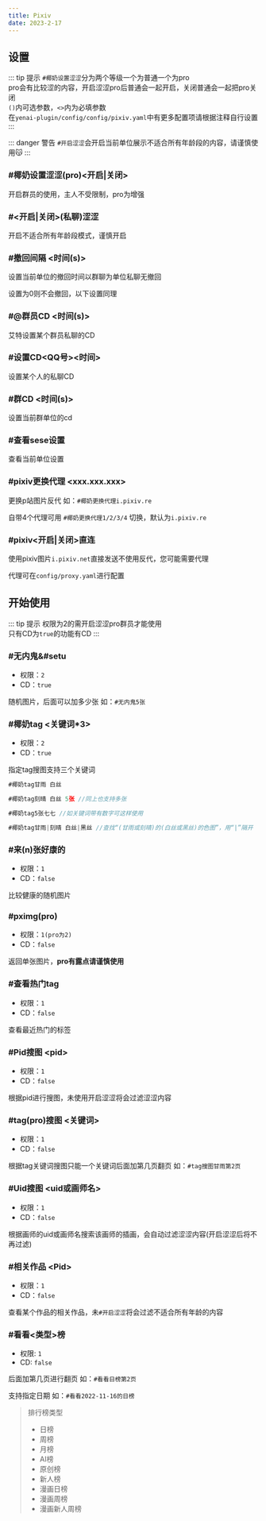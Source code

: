 ```yaml
---
title: Pixiv
date: 2023-2-17
---
```


<Boxx/> 

## 设置

::: tip 提示
`#椰奶设置涩涩`分为两个等级一个为普通一个为pro<br>
pro会有比较涩的内容，开启涩涩pro后普通会一起开启，关闭普通会一起把pro关闭<br>
`()`内可选参数，`<>`内为必填参数<br>
在`yenai-plugin/config/config/pixiv.yaml`中有更多配置项请根据注释自行设置
:::

::: danger 警告
`#开启涩涩`会开启当前单位展示不适合所有年龄段的内容，请谨慎使用😽
:::

###  #椰奶设置涩涩(pro)<开启|关闭>

开启群员的使用，主人不受限制，pro为增强

###  #<开启|关闭>(私聊)涩涩

开启不适合所有年龄段模式，谨慎开启

### #撤回间隔 <时间(s)>

设置当前单位的撤回时间以群聊为单位私聊无撤回

设置为0则不会撤回，以下设置同理

### #@群员CD <时间(s)>

艾特设置某个群员私聊的CD

### #设置CD<QQ号><时间>

设置某个人的私聊CD

### #群CD <时间(s)>

设置当前群单位的cd

### #查看sese设置

查看当前单位设置

### #pixiv更换代理 <xxx.xxx.xxx>

更换p站图片反代 如：`#椰奶更换代理i.pixiv.re`

自带4个代理可用 `#椰奶更换代理1/2/3/4` 切换，默认为`i.pixiv.re`

### #pixiv<开启|关闭>直连

使用pixiv图片`i.pixiv.net`直接发送不使用反代，您可能需要代理

代理可在`config/proxy.yaml`进行配置


## 开始使用

::: tip 提示
权限为2的需开启涩涩pro群员才能使用<br>
只有CD为`true`的功能有CD
:::

### #无内鬼&#setu 
  - 权限：`2`
  - CD：`true`

随机图片，后面可以加多少张 如：`#无内鬼5张`

### #椰奶tag <关键词*3>
  - 权限：`2`
  - CD：`true`

指定tag搜图支持三个关键词
```js
#椰奶tag甘雨 白丝 

#椰奶tag刻晴 白丝 5张 //同上也支持多张

#椰奶tag5张七七 //如关键词带有数字可这样使用

#椰奶tag甘雨|刻晴 白丝|黑丝 //查找“(甘雨或刻晴)的(白丝或黑丝)的色图”，用“|”隔开
```

### #来(n)张好康的
  - 权限：`1`
  - CD：`false`

比较健康的随机图片

### #pximg(pro)
  - 权限：`1(pro为2)`
  - CD：`false`

返回单张图片，**pro有露点请谨慎使用**

### #查看热门tag
  - 权限：`1`
  - CD：`false`
  
查看最近热门的标签

### #Pid搜图 \<pid>
  - 权限：`1`
  - CD：`false`

根据pid进行搜图，未使用开启涩涩将会过滤涩涩内容

### #tag(pro)搜图 <关键词>
  - 权限：`1`
  - CD：`false`

根据tag关键词搜图只能一个关键词后面加第几页翻页 如：`#tag搜图甘雨第2页`

### #Uid搜图 \<uid或画师名>
  - 权限：`1`
  - CD：`false`

根据画师的uid或画师名搜索该画师的插画，会自动过滤涩涩内容(开启涩涩后将不再过滤)

### #相关作品 \<Pid>
  - 权限：`1`
  - CD：`false`

查看某个作品的相关作品，未`#开启涩涩`将会过滤不适合所有年龄的内容

### #看看<类型>榜
  - 权限: `1`
  - CD: `false`

后面加第几页进行翻页 如：`#看看日榜第2页`

支持指定日期 如：`#看看2022-11-16的日榜`

> 排行榜类型
>
> - 日榜
> - 周榜
> - 月榜
> - AI榜
> - 原创榜
> - 新人榜
> - 漫画日榜
> - 漫画周榜
> - 漫画新人周榜